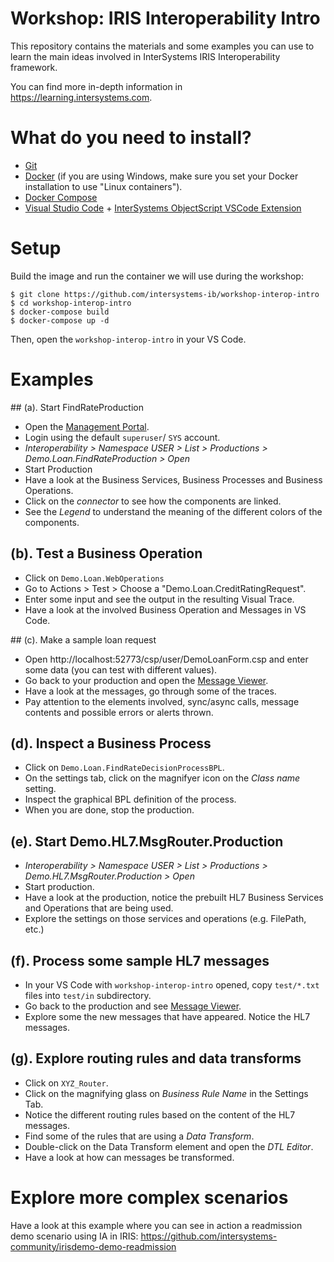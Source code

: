 # Workshop: IRIS Interoperability Intro
This repository contains the materials and some examples you can use to learn the main ideas involved in InterSystems IRIS Interoperability framework. 

You can find more in-depth information in https://learning.intersystems.com.

# What do you need to install? 
* [Git](https://git-scm.com/downloads) 
* [Docker](https://www.docker.com/products/docker-desktop) (if you are using Windows, make sure you set your Docker installation to use "Linux containers").
* [Docker Compose](https://docs.docker.com/compose/install/)
* [Visual Studio Code](https://code.visualstudio.com/download) + [InterSystems ObjectScript VSCode Extension](https://marketplace.visualstudio.com/items?itemName=daimor.vscode-objectscript)

# Setup
Build the image and run the container we will use during the workshop:

```console
$ git clone https://github.com/intersystems-ib/workshop-interop-intro
$ cd workshop-interop-intro
$ docker-compose build
$ docker-compose up -d
```

Then, open the `workshop-interop-intro` in your VS Code.

# Examples  

## (a). Start FindRateProduction
* Open the [Management Portal](http://localhost:52773/csp/sys/UtilHome.csp).
* Login using the default `superuser`/ `SYS` account.
* *Interoperability > Namespace USER > List > Productions > Demo.Loan.FindRateProduction > Open*
* Start Production
* Have a look at the Business Services, Business Processes and Business Operations.
* Click on the *connector* to see how the components are linked.
* See the *Legend* to understand the meaning of the different colors of the components.

## (b). Test a Business Operation
* Click on `Demo.Loan.WebOperations`
* Go to Actions > Test > Choose a "Demo.Loan.CreditRatingRequest".
* Enter some input and see the output in the resulting Visual Trace.
* Have a look at the involved Business Operation and Messages in VS Code.

## (c). Make a sample loan request
* Open http://localhost:52773/csp/user/DemoLoanForm.csp and enter some data (you can test with different values).
* Go back to your production and open the [Message Viewer](http://localhost:52773/csp/user/EnsPortal.MessageViewer.zen).
* Have a look at the messages, go through some of the traces.
* Pay attention to the elements involved, sync/async calls, message contents and possible errors or alerts thrown.

## (d). Inspect a Business Process
* Click on `Demo.Loan.FindRateDecisionProcessBPL`.
* On the settings tab, click on the magnifyer icon on the *Class name* setting.
* Inspect the graphical BPL definition of the process.
* When you are done, stop the production.

## (e). Start Demo.HL7.MsgRouter.Production
* *Interoperability > Namespace USER > List > Productions > Demo.HL7.MsgRouter.Production > Open*
* Start production.
* Have a look at the production, notice the prebuilt HL7 Business Services and Operations that are being used.
* Explore the settings on those services and operations (e.g. FilePath, etc.)

## (f). Process some sample HL7 messages
* In your VS Code with `workshop-interop-intro` opened, copy `test/*.txt` files into `test/in` subdirectory.
* Go back to the production and see [Message Viewer](http://localhost:52773/csp/user/EnsPortal.MessageViewer.zen).
* Explore some the new messages that have appeared. Notice the HL7 messages.

## (g). Explore routing rules and data transforms
* Click on `XYZ_Router`.
* Click on the magnifying glass on *Business Rule Name* in the Settings Tab.
* Notice the different routing rules based on the content of the HL7 messages.
* Find some of the rules that are using a *Data Transform*.
* Double-click on the Data Transform element and open the *DTL Editor*.
* Have a look at how can messages be transformed.

# Explore more complex scenarios
Have a look at this example where you can see in action a readmission demo scenario using IA in IRIS:
https://github.com/intersystems-community/irisdemo-demo-readmission

